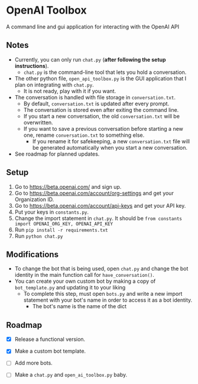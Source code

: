 # OpenAI Toolbox
A command line and gui application for interacting with the OpenAI API

## Notes
- Currently, you can only run ```chat.py``` (**after following the setup instructions**).
  - ```chat.py``` is the command-line tool that lets you hold a conversation.
- The other python file, ```open_api_toolbox.py``` is the GUI application that I plan on integrating with ```chat.py```.
  - It is not ready, play with it if you want.
- The conversation is handled with file storage in ```conversation.txt```.
  - By default, ```conversation.txt``` is updated after every prompt.
  - The conversation is stored even after exiting the command line.
  - If you start a new conversation, the old ```conversation.txt``` will be overwritten.
  - If you want to save a previous conversation before starting a new one, rename ```conversation.txt``` to something else.
    - If you rename it for safekeeping, a new ```conversation.txt``` file will be generated automatically when you start a new conversation.
- See roadmap for planned updates.

## Setup
1. Go to https://beta.openai.com/ and sign up.
2. Go to https://beta.openai.com/account/org-settings and get your Organization ID.
3. Go to https://beta.openai.com/account/api-keys and get your API key.
4. Put your keys in ```constants.py```.
5. Change the import statement in ```chat.py```. It should be ```from constants import OPENAI_ORG_KEY, OPENAI_API_KEY```
6. Run ```pip install -r requirements.txt```
7. Run ```python chat.py```


## Modifications
- To change the bot that is being used, open ```chat.py``` and change the bot identity in the main function call for ```have_conversation()```.
- You can create your own custom bot by making a copy of ```bot_template.py``` and updating it to your liking
  - To complete this step, must open ```bots.py``` and write a new import statement with your bot's name in order to access it as a bot identity.
    - The bot's name is the name of the dict


## Roadmap
- [x] Release a functional version.
- [x] Make a custom bot template.
- [ ] Add more bots.
- [ ] Make a ```chat.py``` and ```open_ai_toolbox.py``` baby.


